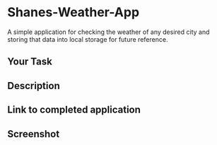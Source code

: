 # Shanes-Weather-App

A simple application for checking the weather of any desired city and storing that
data into local storage for future reference.

## Your Task

## Description

## Link to completed application 

## Screenshot 